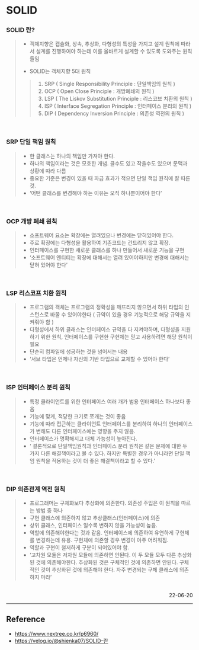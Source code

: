# SOLID

### SOLID 란?
>- 객체지향은 캡슐화, 상속, 추상화, 다형성의 특성을 가지고 설계 원칙에 따라서 설계를 진행하여야 하는데 이를 올바르게 설계할 수 있도록 도와주는 원칙들임
>
>- SOLID는 객체지향 5대 원칙
>>1) SRP ( Single Responsibility Principle : 단일책임의 원칙 )
>>2) OCP ( Open Close Principle : 개방폐쇄의 원칙 )
>>3) LSP ( The Liskov Substitution Principle : 리스코브 치환의 원칙 )
>>4) ISP ( Interface Segregation Principle : 인터페이스 분리의 원칙 )
>>5) DIP ( Dependency Inversion Principle : 의존성 역전의 원칙 )

<br>

### SRP 단일 책임 원칙 
>- 한 클래스는 하나의 책임만 가져야 한다.
>- 하나의 책임이라는 것은 모호한 개념. 클수도 있고 작을수도 있으며 문맥과 상황에 따라 다름
>- 중요한 기준은 변경이 있을 때 파급 효과가 적으면 단일 책임 원칙에 잘 따른 것.
>- ‘어떤 클래스를 변경해야 하는 이유는 오직 하나뿐이어야 한다’

<br>

### OCP 개방 폐쇄 원칙
>- 소프트웨어 요소는 확장에는 열려있으나 변경에는 닫혀있어야 한다.
>- 주로 확장에는 다형성을 활용하여 기존코드는 건드리지 않고 확장.
>- 인터페이스를 구현한 새로운 클래스를 하나 만들어서 새로운 기능을 구현
>- ‘소프트웨어 엔티티는 확장에 대해서는 열려 있어야하지만 변경에 대해서는 닫혀 있어야 한다’

<br>

### LSP 리스코프 치환 원칙
>- 프로그램의 객체는 프로그램의 정확성을 깨뜨리지 않으면서 하위 타입의 인스턴스로 바꿀 수 있어야한다 ( 규약이 있을 경우 기능적으로 해당 규약을 지켜줘야 함 )
>- 다형성에서 하위 클래스는 인터페이스 규약을 다 지켜야하며, 다형성을 지원하기 위한 원칙, 인터페이스를 구현한 구현체는 믿고 사용하려면 해당 원칙이 필요
>- 단순히 컴파일에 성공하는 것을 넘어서는 내용
>- ‘서브 타입은 언제나 자신의 기반 타입으로 교체할 수 있어야 한다’ 

<br>

### ISP 인터페이스 분리 원칙
>- 특정 클라이언트를 위한 인터페이스 여러 개가 범용 인터페이스 하나보다 좋음
>- 기능에 맞게, 적당한 크기로 쪼개는 것이 좋음
>- 기능에 따라 접근하는 클라이언트 인터페이스를 분리하여 하나의 인터페이스가 변해도 다른 인터페이스에는 영향을 주지 않음.
>- 인터페이스가 명확해지고 대체 가능성이 높아진다.
>- ‘ 결론적으로 단일책임원칙과 인터페이스 분리 원칙은 같은 문제에 대한 두 가지 다른 해결책이라고 볼 수 있다. 하지만 특별한 경우가 아니라면 단일 책임 원칙을 적용하는 것이 더 좋은 해결책이라고 할 수 있다.’

<br>

### DIP 의존관계 역전 원칙
>- 프로그래머는 구체화보다 추상화에 의존한다. 의존성 주입은 이 원칙을 따르는 방법 중 하나
>- 구현 클래스에 의존하지 않고 추상클래스(인터페이스)에 의존
>- 상위 클래스, 인터페이스 일수록 변하지 않을 가능성이 높음.
>- 역할에 의존해야한다는 것과 같음. 인터페이스에 의존하여 유연하게 구현체를 변경하는데 유용. 구현체에 의존할 경우 변경이 아주 어려워짐.
>- 역할과 구현이 철저하게 구분이 되어있어야 함.
>- ‘고차원 모듈은 저차원 모듈에 의존하면 안된다. 이 두 모듈 모두 다른 추상화된 것에 의존해야한다. 추상화된 것은 구체적인 것에 의존하면 안된다. 구체적인 것이 추상화된 것에 의존해야 한다. 자주 변경되는 구체 클래스에 의존하지 마라’

<br>

<div style="text-align: right">22-06-20</div>

-------

## Reference
- https://www.nextree.co.kr/p6960/ 
- https://velog.io/@shienka07/SOLID-란